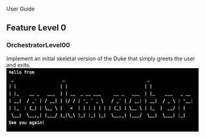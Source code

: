 User Guide

## Feature Level 0
### OrchestratorLevel00

Implement an initial skeletal version of the Duke that simply greets the user and exits. \
![level 0](/docs/screenshots/level-0.png)



